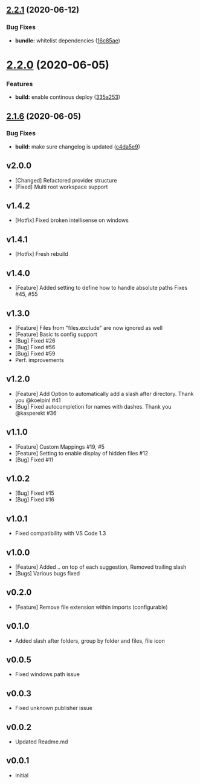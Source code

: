 ## [2.2.1](https://github.com/ChristianKohler/PathIntellisense/compare/v2.2.0...v2.2.1) (2020-06-12)


### Bug Fixes

* **bundle:** whitelist dependencies ([16c85ae](https://github.com/ChristianKohler/PathIntellisense/commit/16c85ae20bd953462c89bb844d8b876cdbd3114f))

# [2.2.0](https://github.com/ChristianKohler/PathIntellisense/compare/v2.1.6...v2.2.0) (2020-06-05)


### Features

* **build:** enable continous deploy ([335a253](https://github.com/ChristianKohler/PathIntellisense/commit/335a25384b5bace59354ef6683e5b76ab54e124c))

## [2.1.6](https://github.com/ChristianKohler/PathIntellisense/compare/v2.1.5...v2.1.6) (2020-06-05)

### Bug Fixes

- **build:** make sure changelog is updated ([c4da5e9](https://github.com/ChristianKohler/PathIntellisense/commit/c4da5e923890bb340d41aaa836bf1bc5f91050d0))

## v2.0.0

- [Changed] Refactored provider structure
- [Fixed] Multi root workspace support

## v1.4.2

- [Hotfix] Fixed broken intellisense on windows

## v1.4.1

- [Hotfix] Fresh rebuild

## v1.4.0

- [Feature] Added setting to define how to handle absolute paths Fixes #45, #55

## v1.3.0

- [Feature] Files from "files.exclude" are now ignored as well
- [Feature] Basic ts config support
- [Bug] Fixed #26
- [Bug] Fixed #56
- [Bug] Fixed #59
- Perf. improvements

## v1.2.0

- [Feature] Add Option to automatically add a slash after directory. Thank you @koelpinl #41
- [Bug] Fixed autocompletion for names with dashes. Thank you @kasperekt #36

## v1.1.0

- [Feature] Custom Mappings #19, #5
- [Feature] Setting to enable display of hidden files #12
- [Bug] Fixed #11

## v1.0.2

- [Bug] Fixed #15
- [Bug] Fixed #16

## v1.0.1

- Fixed compatibility with VS Code 1.3

## v1.0.0

- [Feature] Added .. on top of each suggestion, Removed trailing slash
- [Bugs] Various bugs fixed

## v0.2.0

- [Feature] Remove file extension within imports (configurable)

## v0.1.0

- Added slash after folders, group by folder and files, file icon

## v0.0.5

- Fixed windows path issue

## v0.0.3

- Fixed unknown publisher issue

## v0.0.2

- Updated Readme.md

## v0.0.1

- Initial
